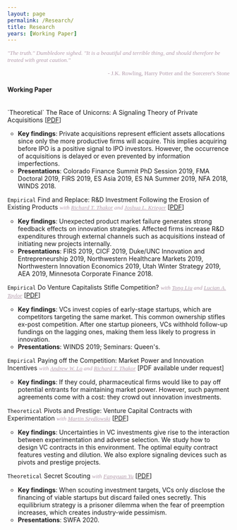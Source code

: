 ```yaml
---
layout: page
permalink: /Research/
title: Research
years: [Working Paper]
---
```

<font color="#B39BAC" size="2" face="verdana"><i>"The truth." Dumbledore sighed. "It is a beautiful and terrible thing, and should therefore be treated with great caution."</i></font>
<div align="right">
<font color="#B39BAC" size="2" face="verdana">
  - J.K. Rowling, Harry Potter and the Sorcerer's Stone
</font>
</div>
<h4 class="year">Working Paper</h4>
<br/>
`Theoretical`  ​The Race of Unicorns: A Signaling Theory of Private Acquisitions [<a href="https://www.dropbox.com/s/l426pmuh50pvpvk/JMP_Unicorns.pdf?dl=0" target="_blank">PDF</a>]
<ul>
<li style="list-style-type:circle;font-size:14px"><strong>Key findings</strong>: Private acquisitions represent efficient assets allocations since only the more productive firms will acquire. This implies acquiring before IPO is a positive signal to IPO investors. However, the occurrence of acquisitions is delayed or even prevented by information imperfections.</li>
<li style="list-style-type:circle;font-size:14px"><strong>Presentations</strong>: Colorado Finance Summit PhD Session 2019, FMA Doctoral 2019, FIRS 2019, ES Asia 2019, ES NA Summer 2019, NFA 2018, WINDS 2018.</li>
</ul>

`Empirical`  ​Find and Replace: R&D Investment Following the Erosion of Existing Products <font color="#B39BAC" size="2" face="verdana"><i>with <a href="https://carlsonschool.umn.edu/faculty/richard-thakor" target="_blank" style="color:#B39BAC">Richard T. Thakor</a> and <a href="https://www.hbs.edu/faculty/Pages/profile.aspx?facId=951435" target="_blank" style="color:#B39BAC">Joshua L. Krieger</a></i></font> [<a href="https://www.dropbox.com/s/1od0b6wei8udn7j/WP_FindReplace.pdf?dl=0" target="_blank">PDF</a>]
<ul>
<li style="list-style-type:circle;font-size:14px"><strong>Key findings</strong>: Unexpected product market failure generates strong feedback effects on innovation strategies. Affected firms increase R&D expenditures through external channels such as acquisitions instead of initiating new projects internally.</li>
<li style="list-style-type:circle;font-size:14px"><strong>Presentations</strong>: FIRS 2019, CICF 2019, Duke/UNC Innovation and Entrepreneurship 2019, Northwestern Healthcare Markets 2019, Northwestern Innovation Economics 2019, Utah Winter Strategy 2019, AEA 2019, Minnesota Corporate Finance 2018.</li>
</ul>

`Empirical`  ​Do Venture Capitalists Stifle Competition? <font color="#B39BAC" size="2" face="verdana"><i>with <a href="https://fnce.wharton.upenn.edu/profile/tongl/#awards" target="_blank" style="color:#B39BAC">Tong Liu</a> and <a href="http://finance-faculty.wharton.upenn.edu/luket/" target="_blank" style="color:#B39BAC">Lucian A. Taylor</a></i></font> [<a href="https://papers.ssrn.com/sol3/papers.cfm?abstract_id=3479439" target="_blank">PDF</a>]
<ul>
<li style="list-style-type:circle;font-size:14px"><strong>Key findings</strong>: VCs invest copies of early-stage startups, which are competitors targeting the same market. This common ownership stifles ex-post competition. After one startup pioneers, VCs withhold follow-up fundings on the lagging ones, making them less likely to progress in innovation. </li>
<li style="list-style-type:circle;font-size:14px"><strong>Presentations</strong>: WINDS 2019; Seminars: Queen's.</li>
</ul>

`Empirical`  ​Paying off the Competition: Market Power and Innovation Incentives <font color="#B39BAC" size="2" face="verdana"><i>with <a href="https://alo.mit.edu/" target="_blank" style="color:#B39BAC">Andrew W. Lo</a> and <a href="https://carlsonschool.umn.edu/faculty/richard-thakor" target="_blank" style="color:#B39BAC">Richard T. Thakor</a></i></font> [<a>PDF available under request</a>]
<ul>
<li style="list-style-type:circle;font-size:14px"><strong>Key findings</strong>: If they could, pharmaceutical firms would like to pay off potential entrants for maintaining market power. However, such payment agreements come with a cost: they crowd out innovation investments. </li>
</ul>

`Theoretical`  ​Pivots and Prestige: Venture Capital Contracts with Experimentation <font color="#B39BAC" size="2" face="verdana"><i>with <a href="https://carlsonschool.umn.edu/faculty/martin-szydlowski" target="_blank" style="color:#B39BAC">Martin Szydlowski</a></i></font> [<a href="https://papers.ssrn.com/sol3/papers.cfm?abstract_id=3481301" target="_blank">PDF</a>]
<ul>
<li style="list-style-type:circle;font-size:14px"><strong>Key findings</strong>: Uncertainties in VC investments give rise to the interaction between experimentation and adverse selection. We study how to design VC contracts in this environment. The optimal equity contract features vesting and dilution. We also explore signaling devices such as pivots and prestige projects.</li>
</ul>

`Theoretical`  ​Secret Scouting <font color="#B39BAC" size="2" face="verdana"><i>with <a href="https://carlsonschool.umn.edu/faculty/fangyuan-yu" target="_blank" style="color:#B39BAC">Fangyuan Yu</a></i></font> [<a href="https://papers.ssrn.com/sol3/papers.cfm?abstract_id=3449798" target="_blank">PDF</a>]
<ul>
<li style="list-style-type:circle;font-size:14px"><strong>Key findings</strong>: When scouting investment targets, VCs only disclose the financing of viable startups but discard failed ones secretly. This equilibrium strategy is a prisoner dilemma when the fear of preemption increases, which creates industry-wide pessimism.</li>
<li style="list-style-type:circle;font-size:14px"><strong>Presentations</strong>: SWFA 2020.</li>
</ul>

<!--<h4 class="year">Academic Memos</h4>
<br/>
`Literature` <a href="https://www.dropbox.com/s/610qun4lz8liytv/Notes_oldIPO.pdf?dl=0" target="_blank" style="color:#000000">IPO Underpricing</a>-->
 